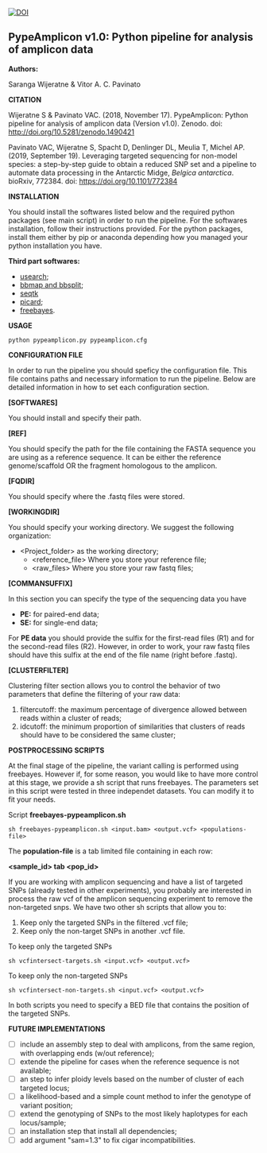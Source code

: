 [![DOI](https://zenodo.org/badge/114859807.svg)](https://zenodo.org/badge/latestdoi/114859807)

## **PypeAmplicon v1.0: Python pipeline for analysis of amplicon data**

**Authors:** 

Saranga Wijeratne & Vitor A. C. Pavinato


**CITATION**

Wijeratne S & Pavinato VAC. (2018, November 17). PypeAmplicon: Python pipeline for analysis of amplicon 
data (Version v1.0). Zenodo. doi: http://doi.org/10.5281/zenodo.1490421

Pavinato VAC, Wijeratne S, Spacht D, Denlinger DL, Meulia T, Michel AP. (2019, September 19). Leveraging 
targeted sequencing for non-model species: a step-by-step guide to obtain a reduced SNP set and a 
pipeline to automate data processing in the Antarctic Midge, *Belgica antarctica*.
bioRxiv, 772384. doi: https://doi.org/10.1101/772384



**INSTALLATION**

You should install the softwares listed below and the required python packages (see main script) 
in order to run the pipeline. For the softwares installation, follow their instructions provided. 
For the python packages, install them either by pip or anaconda depending how you managed your 
python installation you have.

**Third part softwares:**
- [usearch](https://www.drive5.com/usearch/);
- [bbmap and bbsplit](https://sourceforge.net/projects/bbmap/);
- [seqtk](https://github.com/lh3/seqtk)
- [picard](https://broadinstitute.github.io/picard/);
- [freebayes](https://github.com/ekg/freebayes).


**USAGE**
```
python pypeamplicon.py pypeamplicon.cfg
```

**CONFIGURATION FILE**

In order to run the pipeline you should speficy the configuration file. This file contains paths 
and necessary information to run the pipeline. Below are detailed information in how to set each 
configuration section.

__[SOFTWARES]__

You should install and specify their path.

__[REF]__

You should specify the path for the file containing the FASTA sequence you are using as a reference 
sequence. It can be either the reference genome/scaffold OR the fragment homologous to the amplicon.

__[FQDIR]__

You should specify where the .fastq files were stored.

__[WORKINGDIR]__

You should specify your working directory. We suggest the following organization:
- <Project_folder> as the working directory;
	- <reference_file> Where you store your reference file;
	- <raw_files> Where you store your raw fastq files;

__[COMMANSUFFIX]__

In this section you can specify the type of the sequencing data you have
- **PE:** for paired-end data;
- **SE:** for single-end data;

For **PE data** you should provide the sulfix for the first-read files (R1) and for the second-read 
files (R2). However, in order to work, your raw fastq files should have this sulfix at the end of the 
file name (right before .fastq).

__[CLUSTERFILTER]__

Clustering filter section allows you to control the behavior of two parameters that define the filtering 
of your raw data:
1. filtercutoff: the maximum percentage of divergence allowed between reads within a cluster of reads;
2. idcutoff: the minimum proportion of similarities that clusters of reads should have to be considered 
the same cluster;


**POSTPROCESSING SCRIPTS**

At the final stage of the pipeline, the variant calling is performed using freebayes. However if, for some 
reason, you would like to have more control at this stage, we provide a sh script that runs freebayes. The 
parameters set in this script were tested in three independet datasets. You can modify it to fit your needs.

Script __freebayes-pypeamplicon.sh__

```
sh freebayes-pypeamplicon.sh <input.bam> <output.vcf> <populations-file>
```

The **population-file** is a tab limited file containing in each row:

__<sample_id>	tab <pop_id>__

If you are working with amplicon sequencing and have a list of targeted SNPs (already tested in other experiments), 
you probably are interested in process the raw vcf of the amplicon sequencing experiment to remove the non-targeted snps. 
We have two other sh scripts that allow you to:
1. Keep only the targeted SNPs in the filtered .vcf file;
2. Keep only the non-target SNPs in another .vcf file.

To keep only the targeted SNPs

```
sh vcfintersect-targets.sh <input.vcf> <output.vcf>
```

To keep only the non-targeted SNPs
```
sh vcfintersect-non-targets.sh <input.vcf> <output.vcf>
```

In both scripts you need to specify a BED file that contains the position of the targeted SNPs.

**FUTURE IMPLEMENTATIONS**

- [ ] include an assembly step to deal with amplicons, from the same region, with overlapping ends (w/out reference);
- [ ] extende the pipeline for cases when the reference sequence is not available;
- [ ] an step to infer ploidy levels based on the number of cluster of each targeted locus;
- [ ] a likelihood-based and a simple count method to infer the genotype of variant position;
- [ ] extend the genotyping of SNPs to the most likely haplotypes for each locus/sample;
- [ ] an installation step that install all dependencies;
- [ ] add argument "sam=1.3" to fix cigar incompatibilities.
